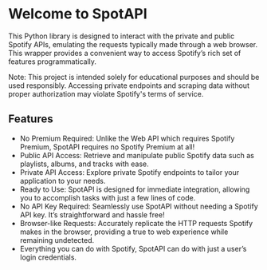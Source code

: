 # Welcome to SpotAPI

This Python library is designed to interact with the private and public Spotify APIs, emulating the requests typically made through a web browser. This wrapper provides a convenient way to access Spotify’s rich set of features programmatically.

Note: This project is intended solely for educational purposes and should be used responsibly. Accessing private endpoints and scraping data without proper authorization may violate Spotify's terms of service.

## Features

- No Premium Required: Unlike the Web API which requires Spotify Premium, SpotAPI requires no Spotify Premium at all!
- Public API Access: Retrieve and manipulate public Spotify data such as playlists, albums, and tracks with ease.
- Private API Access: Explore private Spotify endpoints to tailor your application to your needs.
- Ready to Use: SpotAPI is designed for immediate integration, allowing you to accomplish tasks with just a few lines of code.
- No API Key Required: Seamlessly use SpotAPI without needing a Spotify API key. It’s straightforward and hassle free!
- Browser-like Requests: Accurately replicate the HTTP requests Spotify makes in the browser, providing a true to web experience while remaining undetected.
- Everything you can do with Spotify, SpotAPI can do with just a user’s login credentials.
